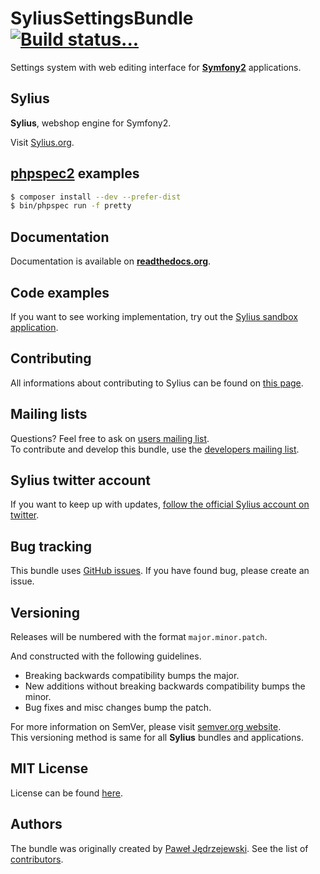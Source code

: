 SyliusSettingsBundle [![Build status...](https://secure.travis-ci.org/Sylius/SyliusSettingsBundle.png)](http://travis-ci.org/Sylius/SyliusSettingsBundle)
====================

Settings system with web editing interface for [**Symfony2**](http://symfony.com) applications.

Sylius
------

**Sylius**, webshop engine for Symfony2.

Visit [Sylius.org](http://sylius.org).

[phpspec2](http://phpspec.net) examples
---------------------------------------

``` bash
$ composer install --dev --prefer-dist
$ bin/phpspec run -f pretty
```

Documentation
-------------

Documentation is available on [**readthedocs.org**](http://sylius.readthedocs.org/en/latest/bundles/SyliusSettingsBundle/index.html).

Code examples
-------------

If you want to see working implementation, try out the [Sylius sandbox application](http://github.com/Sylius/Sylius-Sandbox).

Contributing
------------

All informations about contributing to Sylius can be found on [this page](http://sylius.readthedocs.org/en/latest/contributing/index.html).

Mailing lists
-------------

Questions? Feel free to ask on [users mailing list](http://groups.google.com/group/sylius).  
To contribute and develop this bundle, use the [developers mailing list](http://groups.google.com/group/sylius-dev).

Sylius twitter account
----------------------

If you want to keep up with updates, [follow the official Sylius account on twitter](http://twitter.com/_Sylius).

Bug tracking
------------

This bundle uses [GitHub issues](https://github.com/Sylius/SyliusSettingsBundle/issues).
If you have found bug, please create an issue.

Versioning
----------

Releases will be numbered with the format `major.minor.patch`.

And constructed with the following guidelines.

* Breaking backwards compatibility bumps the major.
* New additions without breaking backwards compatibility bumps the minor.
* Bug fixes and misc changes bump the patch.

For more information on SemVer, please visit [semver.org website](http://semver.org/).  
This versioning method is same for all **Sylius** bundles and applications.

MIT License
-----------

License can be found [here](https://github.com/Sylius/SyliusSettingsBundle/blob/master/Resources/meta/LICENSE).

Authors
-------

The bundle was originally created by [Paweł Jędrzejewski](http://pjedrzejewski.com).
See the list of [contributors](https://github.com/Sylius/SyliusSettingsBundle/contributors).
